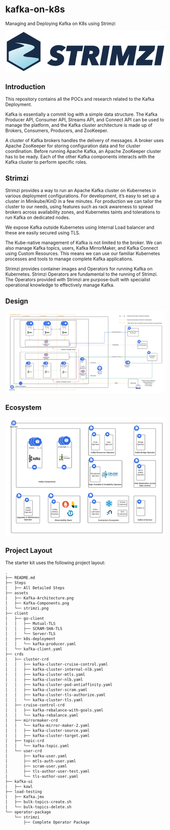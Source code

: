 # kafka-on-k8s
Managing and Deploying Kafka on K8s using Strimzi

[![Strimzi](./assets/strimzi.png)](https://strimzi.io/)

## Introduction

This repository contains all the POCs and research related to the Kafka Deployment.

Kafka is essentially a commit log with a simple data structure. The Kafka Producer API, Consumer API, Streams API, and Connect API can be used to manage the platform, and the Kafka cluster architecture is made up of Brokers, Consumers, Producers, and ZooKeeper.

A cluster of Kafka brokers handles the delivery of messages. A broker uses Apache ZooKeeper for storing configuration data and for cluster coordination. Before running Apache Kafka, an Apache ZooKeeper cluster has to be ready. Each of the other Kafka components interacts with the Kafka cluster to perform specific roles.

## Strimzi

Strimzi provides a way to run an Apache Kafka cluster on Kubernetes in various deployment configurations. For development, it’s easy to set up a cluster in Minikube/KinD in a few minutes. For production we can tailor the cluster to our needs, using features such as rack awareness to spread brokers across availability zones, and Kubernetes taints and tolerations to run Kafka on dedicated nodes.

We expose Kafka outside Kubernetes using Internal Load balancer and these are easily secured using TLS.

The Kube-native management of Kafka is not limited to the broker. We can also manage Kafka topics, users, Kafka MirrorMaker, and Kafka Connect using Custom Resources. This means we can use our familiar Kubernetes processes and tools to manage complete Kafka applications.

Strimzi provides container images and Operators for running Kafka on Kubernetes. Strimzi Operators are fundamental to the running of Strimzi. The Operators provided with Strimzi are purpose-built with specialist operational knowledge to effectively manage Kafka.

## Design
![Architecture ><](./assets/Kafka-Architecture.png)

## Ecosystem
![Ecosystem ><](./assets/Kafka-Components.png)

## Project Layout

The starter kit uses the following project layout:

```
.
├── README.md
├── Steps
│   ├── All Detailed Steps
├── assets
│   ├── Kafka-Architecture.png
│   ├── Kafka-Components.png
│   └── strimzi.png
├── client
│   ├── go-client
│   │   ├── Mutual-TLS
│   │   ├── SCRAM-SHA-TLS
│   │   └── Server-TLS
│   ├── k8s-deployment
│   │   └── kafka-producer.yaml
│   └── kafka-client.yaml
├── crds
│   ├── cluster-crd
│   │   ├── kafka-cluster-cruise-control.yaml
│   │   ├── kafka-cluster-internal-nlb.yaml
│   │   ├── kafka-cluster-mtls.yaml
│   │   ├── kafka-cluster-nlb.yaml
│   │   ├── kafka-cluster-pod-antiaffinity.yaml
│   │   ├── kafka-cluster-scram.yaml
│   │   ├── kafka-cluster-tls-authorize.yaml
│   │   └── kafka-cluster-tls.yaml
│   ├── cruise-control-crd
│   │   ├── kafka-rebalance-with-goals.yaml
│   │   └── kafka-rebalance.yaml
│   ├── mirrormaker-crd
│   │   └── kafka-mirror-maker-2.yaml
│   │   ├── kafka-cluster-source.yaml
│   │   ├── kafka-cluster-target.yaml
│   ├── topic-crd
│   │   └── kafka-topic.yaml
│   └── user-crd
│       ├── kafka-user.yaml
│       ├── mtls-auth-user.yaml
│       ├── scram-user.yaml
│       ├── tls-author-user-test.yaml
│       └── tls-author-user.yaml
├── kafka-ui
│   ├── kowl
├── load-testing
│   ├── Kafka.jmx
│   ├── bulk-topics-create.sh
│   └── bulk-topics-delete.sh
└── operator-package
    └── strimzi
        ├── Complete Operator Package
```

